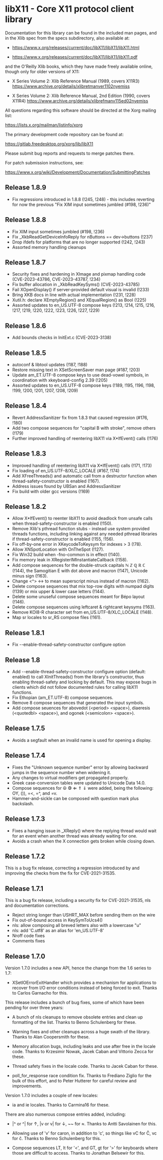 # libX11 - Core X11 protocol client library

Documentation for this library can be found in the included man pages,
and in the Xlib spec from the specs subdirectory, also available at:

 - https://www.x.org/releases/current/doc/libX11/libX11/libX11.html

 - https://www.x.org/releases/current/doc/libX11/libX11/libX11.pdf

and the O'Reilly Xlib books, which they have made freely available online,
though only for older versions of X11:

 - X Series Volume 2: Xlib Reference Manual (1989, covers X11R3)
   https://www.archive.org/details/xlibretmanver1102nyemiss

 - X Series Volume 2: Xlib Reference Manual, 2nd Edition (1990, covers X11R4)
   https://www.archive.org/details/xlibrefmanv115ed02nyemiss

All questions regarding this software should be directed at the
Xorg mailing list:

  https://lists.x.org/mailman/listinfo/xorg

The primary development code repository can be found at:

  https://gitlab.freedesktop.org/xorg/lib/libX11

Please submit bug reports and requests to merge patches there.

For patch submission instructions, see:

  https://www.x.org/wiki/Development/Documentation/SubmittingPatches

## Release 1.8.9

 * Fix regressions introduced in 1.8.8 (!245, !248) - this includes reverting
   for now the previous "Fix XIM input sometimes jumbled (#198, !236)"

## Release 1.8.8

 * Fix XIM input sometimes jumbled (#198, !236)
 * Fix _XkbReadGetDeviceInfoReply for nButtons == dev->buttons (!237)
 * Drop ifdefs for platforms that are no longer supported (!242, !243)
 * Assorted memory handling cleanups

## Release 1.8.7

 * Security fixes and hardening in XImage and pixmap handling code
   (CVE-2023-43786, CVE-2023-43787, !234)
 * Fix buffer allocation in _XkbReadKeySyms() (CVE-2023-43785)
 * Fail XOpenDisplay() if server-provided default visual is invalid (!233)
 * Bring XKB docs in line with actual implementation (!231, !228)
 * Xutil.h: declare XEmptyRegion() and XEqualRegion() as Bool (!225)
 * Assorted updates to en_US.UTF-8 compose keys (!213, !214, !215, !216,
   !217, !219, !220, !222, !223, !226, !227, !229)

## Release 1.8.6

 * Add bounds checks in InitExt.c (CVE-2023-3138)

## Release 1.8.5

 * autoconf & libtool updates (!187, !188)
 * Restore missing text in XSetScreenSaver man page (#187, !203)
 * Update am_ET.UTF-8 compose keys to use dead-vowel symbols,
   in coordination with xkeyboard-config 2.39 (!205)
 * Assorted updates to en_US.UTF-8 compose keys (!189, !195, !196, !198,
   !199, !200, !201, !207, !208, !209)

## Release 1.8.4

 * Revert AddressSanitizer fix from 1.8.3 that caused regression (#176, !180)
 * Add two compose sequences for "capital B with stroke", remove others (!179)
 * Further improved handling of reentering libX11 via X*IfEvent() calls (!176)


## Release 1.8.3

 * Improved handling of reentering libX11 via X*IfEvent() calls (!171, !173)
 * Fix loading of en_US.UTF-8/XLC_LOCALE (#167, !174)
 * Add XFreeThreads() and automatic call from a destructor function when
   thread-safety-constructor is enabled (!167).
 * Address issues found by UBSan and AddressSanitizer
 * Fix build with older gcc versions (!169)

## Release 1.8.2

 * Allow X*IfEvent() to reenter libX11 to avoid deadlock from unsafe
   calls when thread-safety-constructor is enabled (!150).
 * Remove Xlib's pthread function stubs - instead use system provided
   threads functions, including linking against any needed pthread
   libraries if thread-safety-constructor is enabled (!155, !156).
 * Fix off-by-one error in XKeycodeToKeysym for indexes > 3 (!78).
 * Allow XNSpotLocation with OnTheSpot (!127).
 * Fix Win32 build when -fno-common is in effect (!140).
 * Fix memory leak in XRegisterIMInstantiateCallback (!158).
 * Add compose sequences for the double-struck capitals ℕ ℤ ℚ ℝ ℂ (!144),
   the Samogitian E with dot above and macron (!147), Unicode minus sign (!163).
 * Change <Compose> <^> <-> to mean superscript minus instead of macron (!162).
 * Delete compose sequences that mix top-row digits with numpad digits (!139)
   or mix upper & lower case letters (!144).
 * Delete some unuseful compose sequences meant for Bépo layout (!146).
 * Delete compose sequences using leftcaret & rightcaret keysyms (!163).
 * Remove KOI8-R character set from en_US.UTF-8/XLC_LOCALE (!148).
 * Map sr locales to sr_RS compose files (!161).

## Release 1.8.1

 * Fix --enable-thread-safety-constructor configure option

## Release 1.8

 * Add --enable-thread-safety-constructor configure option (default: enabled)
   to call XInitThreads() from the library's constructor, thus enabling
   thread-safety and locking by default.  This may expose bugs in clients
   which did not follow documented rules for calling libX11 functions.
 * Fix Ethopian (am_ET.UTF-8) compose sequences.
 * Remove 8 compose sequences that generated the input symbols.
 * Add compose seuences for abovedot (\<period\> \<space\>),
   diaeresis (\<quotedbl\> \<space\>), and ogonek (\<semicolon\> \<space\>).

## Release 1.7.5

 * Avoids a segfault when an invalid name is used for opening a display.

## Release 1.7.4

 * Fixes the "Unknown sequence number" error by allowing backward jumps
   in the sequence number when widening it.
 * Any changes to virtual modifiers get propagated properly.
 * Greek case-conversion tables were updated to Unicode Data 14.0.
 * Compose sequences for  ☮  🄯  ⇐  ⇑  ⇓  were added,
   being the following: OY, ()), =<, =^, and =v.
 * Hammer-and-sickle can be composed with question mark plus backslash.

## Release 1.7.3

 * Fixes a hanging issue in _XReply() where the replying thread would
   wait for an event when another thread was already waiting for one.
 * Avoids a crash when the X connection gets broken while closing down.

## Release 1.7.2

This is a bug fix release, correcting a regression introduced by and
improving the checks from the fix for CVE-2021-31535.

## Release 1.7.1

This is a bug fix release, including a security fix for
CVE-2021-31535, nls and documentation corrections.

 * Reject string longer than USHRT_MAX before sending them on the wire
 * Fix out-of-bound access in KeySymToUcs4()
 * nls: allow composing all breved letters also with a lowercase "u"
 * nls: add 'C.utf8' as an alias for 'en_US.UTF-8'
 * Nroff code fixes
 * Comments fixes

## Release 1.7.0

Version 1.7.0 includes a new API, hence the change from the 1.6 series
to 1.7:

 * XSetIOErrorExitHandler which provides a mechanism for applications
   to recover from I/O error conditions instead of being forced to
   exit. Thanks to Carlos Garnacho for this.

This release includes a bunch of bug fixes, some of which have been
pending for over three years:

 * A bunch of nls cleanups to remove obsolete entries and clean up
   formatting of the list. Thanks to Benno Schulenberg for these.

 * Warning fixes and other cleanups across a huge swath of the
   library. Thanks to Alan Coopersmith for these.

 * Memory allocation bugs, including leaks and use after free in the
   locale code. Thanks to Krzesimir Nowak, Jacek Caban and Vittorio
   Zecca for these.

 * Thread safety fixes in the locale code. Thanks to Jacek Caban for
   these.

 * poll_for_response race condition fix. Thanks to Frediano Ziglio for
   the bulk of this effort, and to Peter Hutterer for careful review
   and improvements.

Version 1.7.0 includes a couple of new locales:

 * ia and ie locales. Thanks to Carmina16 for these.

There are also numerous compose entries added, including:

 * |^ or ^| for ↑, |v or v| for ↓, ~~ for ≈. Thanks to Antti
   Savolainen for this.

 * Allowing use of 'v' for caron, in addition to 'c', so things like
   vC for Č, vc for č. Thanks to Benno Schulenberg for this.

 * Compose sequences LT, lt for '<', and GT, gt for '>' for keyboards
   where those are difficult to access. Thanks to Jonathan Belsewir
   for this.
